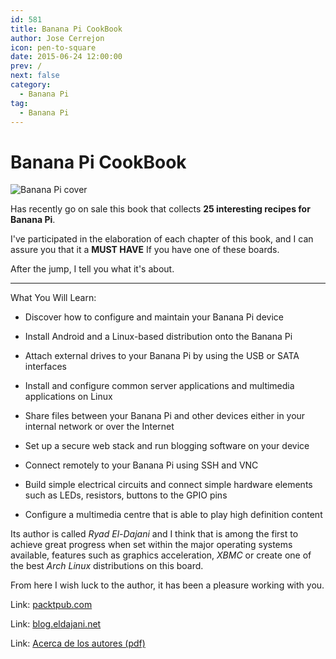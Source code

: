 ```yaml
---
id: 581
title: Banana Pi CookBook
author: Jose Cerrejon
icon: pen-to-square
date: 2015-06-24 12:00:00
prev: /
next: false
category:
  - Banana Pi
tag:
  - Banana Pi
---
```


# Banana Pi CookBook

![Banana Pi cover](/images/2015/06/bananapi_cover.jpg)

Has recently go on sale this book that collects **25 interesting recipes for Banana Pi**.

I've participated in the elaboration of each chapter of this book, and I can assure you that it a **MUST HAVE** If you have one of these boards.

After the jump, I tell you what it's about.

- - -
What You Will Learn:

* Discover how to configure and maintain your Banana Pi device

* Install Android and a Linux-based distribution onto the Banana Pi

* Attach external drives to your Banana Pi by using the USB or SATA interfaces

* Install and configure common server applications and multimedia applications on Linux

* Share files between your Banana Pi and other devices either in your internal network or over the Internet

* Set up a secure web stack and run blogging software on your device

* Connect remotely to your Banana Pi using SSH and VNC

* Build simple electrical circuits and connect simple hardware elements such as LEDs, resistors, buttons to the GPIO pins

* Configure a multimedia centre that is able to play high definition content

Its author is called *Ryad El-Dajani* and I think that is among the first to achieve great progress when set within the major operating systems available, features such as graphics acceleration, *XBMC* or create one of the best *Arch Linux* distributions on this board.

From here I wish luck to the author, it has been a pleasure working with you.

Link: [packtpub.com](http://www.packtpub.com/hardware-and-creative/banana-pi-cookbook)

Link: [blog.eldajani.net](http://blog.eldajani.net/banana-pi-cookbook/)

Link: [Acerca de los autores (pdf)](/res/B04622_FM_ForProof_MJ.pdf)
